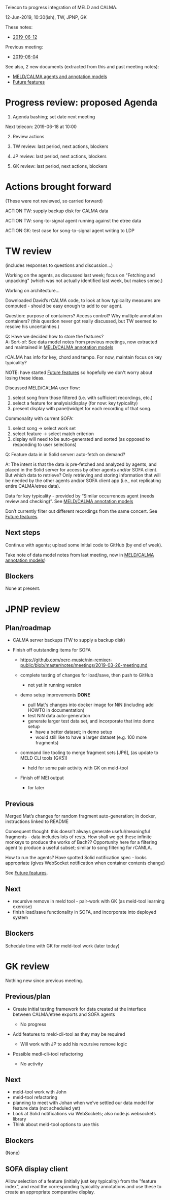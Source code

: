 Telecon to progress integration of MELD and CALMA.

12-Jun-2019, 10:30(ish), TW, JPNP, GK

These notes:
- [2019-06-12](https://github.com/oerc-music/meld-calma/blob/master/notes/planning/20190612-telecon.md)

Previous meeting:
- [2019-06-04](https://github.com/oerc-music/meld-calma/blob/master/notes/planning/20190604-meeting.md)


See also, 2 new documents (extracted from this and past meeting notes):

- [MELD/CALMA agents and annotation models](https://github.com/oerc-music/meld-calma/blob/master/notes/meld-calma-agents-and-annotation-models.md)
- [Future features](https://github.com/oerc-music/meld-calma/blob/master/notes/future-features.md)

  


# Progress review: proposed Agenda

1. Agenda bashing; set date next meeting

Next telecon: 2019-06-18 at 10:00

2. Review actions

3. TW review: last period, next actions, blockers

4. JP review: last period, next actions, blockers

5. GK review: last period, next actions, blockers


# Actions brought forward

(These were not reviewed, so carried forward)

ACTION TW: supply backup disk for CALMA data

ACTION TW: song-to-signal agent running against the etree data

ACTION GK: test case for song-to-signal agent writing to LDP


# TW review

(includes responses to questions and discussion...)

Working on the agents, as discussed last week; focus on "Fetching and unpacking" (which was not actually identified last week, but makes sense.)

Working on architecture...

Downloaded David’s rCALMA code, to look at how typicality measures are computed - should be easy enough to add to our agent.

Question: purpose of containers?  Access control?  Why multiple annotation containers? (this question never got really discussed, but TW seemed to resolve his uncertainties.)

Q: Have we decided how to store the features?  
A: Sort-of: See data model notes from previous meetings, now extracted and maintained in [MELD/CALMA annotation models](/oerc-music/meld-calma/blob/master/notes/planning/20190612-telecon.md)

rCALMA has info for key, chord and tempo.  For now, maintain focus on key typicality?

NOTE: have started [Future features](/oerc-music/meld-calma/blob/master/notes/future-features.md) so hopefully we don't worry about losing these ideas.

Discussed MELD/CALMA user flow: 

1. select song from those filtered (i.e. with sufficient recordings, etc.)
2. select a feature for analysis/display (for now: key typicality)
3. present display with panel/widget for each recording of that song.

Commonality with current SOFA:

1. select song -> select work set
2. select feature -> select match criterion
3. display will need to be auto-generated and sorted (as opposed to responding to user selections) 

Q: Feature data in in Solid server: auto-fetch on demand?

A: The intent is that the data is pre-fetched and analyzed by agents, and placed in the Solid server for access by other agents and/or SOFA client.  But which data to retrieve?  Only retrieving and storing information that will be needed by the other agents and/or SOFA client app (i.e., not replicating entire CALMA/etree data).

Data for key typicality - provided by “Similar occurrences agent (needs review and checking)”.  See [MELD/CALMA annotation models](/oerc-music/meld-calma/blob/master/notes/planning/20190612-telecon.md)

Don’t currently filter out different recordings from the same concert.  See [Future features](/oerc-music/meld-calma/blob/master/notes/future-features.md).

## Next steps

Continue with agents; upload some initial code to GitHub (by end of week).

Take note of data model notes from last meeting, now in [MELD/CALMA annotation models](/oerc-music/meld-calma/blob/master/notes/planning/20190612-telecon.md))

## Blockers

None at present.


# JPNP review

## Plan/roadmap

- CALMA server backups (TW to supply a backup disk)

- Finish off outstanding items for SOFA 
    - https://github.com/oerc-music/nin-remixer-public/blob/master/notes/meetings/2019-03-26-meeting.md

    - complete testing of changes for load/save, then push to GitHub
        - not yet in running version

    - demo setup improvements **DONE**
        - pull Mat's changes into docker image for NiN (including add HOWTO in documentation)
        - test NiN data auto-generation
        - generate larger test data set, and incorporate that into demo setup
            - have a better dataset; in demo setup
            - would still like to have a larger dataset (e.g. 100 more fragments)

    - command line tooling to merge fragment sets [JP6], (as update to MELD CLI tools [GK5])
        - held for some pair activity with GK on meld-tool

    - Finish off MEI output
        - for later

## Previous

Merged Mat’s changes for random fragment auto-generation; in docker, instructions linked to README

Consequent thought: this doesn’t always generate useful/meaningful fragments - data includes lots of rests.  How shall we get these infinite monkeys to produce the works of Bach??  Opportunity here for a filtering agent to produce a useful subset; similar to song filtering for rCAMLA.

How to run the agents?  Have spotted Solid notification spec - looks appropriate (gives WebSocket notification when container contents change)

See [Future features](/oerc-music/meld-calma/blob/master/notes/future-features.md).


## Next

- recursive remove in meld tool - pair-work with GK (as meld-tool learning exercise)
- finish load/save functionality in SOFA, and incorporate into deployed system


## Blockers

Schedule time with GK for meld-tool work (later today)


# GK review

Nothing new since previous meeting.

## Previous/plan

- Create initial testing framework for data created at the interface between CALMA/etree exports and SOFA agents
    - No progress

- Add features to meld-cli-tool as they may be required
    - Will work with JP to add his recursive remove logic

- Possible medl-cli-tool refactoring
    - No activity

## Next

- meld-tool work with John
- meld-tool refactoring 
- planning to meet with Johan when we’ve settled our data model for feature data (not scheduled yet)
- Look at Solid notifications via WebSockets; also node.js websockets library
- Think about meld-tool options to use this

## Blockers

(None)


## SOFA display client

Allow selection of a feature (initially just key typicality) from the "feature index", and read the corresponding typicality annotations and use these to create an appropriate comparative display.










